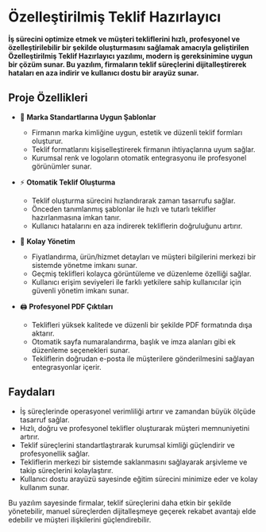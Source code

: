 # Özelleştirilmiş Teklif Hazırlayıcı

**İş sürecini optimize etmek ve müşteri tekliflerini hızlı, profesyonel ve özelleştirilebilir bir şekilde oluşturmasını sağlamak amacıyla geliştirilen Özelleştirilmiş Teklif Hazırlayıcı yazılımı, modern iş gereksinimine uygun bir çözüm sunar. Bu yazılım, firmaların teklif süreçlerini dijitalleştirerek hataları en aza indirir ve kullanıcı dostu bir arayüz sunar.**

## Proje Özellikleri

- 📄 **Marka Standartlarına Uygun Şablonlar**
  - Firmanın marka kimliğine uygun, estetik ve düzenli teklif formları oluşturur.
  - Teklif formatlarını kişiselleştirerek firmanın ihtiyaçlarına uyum sağlar.
  - Kurumsal renk ve logoların otomatik entegrasyonu ile profesyonel görünümler sunar.

- ⚡ **Otomatik Teklif Oluşturma**
  - Teklif oluşturma sürecini hızlandırarak zaman tasarrufu sağlar.
  - Önceden tanımlanmış şablonlar ile hızlı ve tutarlı teklifler hazırlanmasına imkan tanır.
  - Kullanıcı hatalarını en aza indirerek tekliflerin doğruluğunu artırır.

- 💪 **Kolay Yönetim**
  - Fiyatlandırma, ürün/hizmet detayları ve müşteri bilgilerini merkezi bir sistemde yönetme imkanı sunar.
  - Geçmiş teklifleri kolayca görüntüleme ve düzenleme özelliği sağlar.
  - Kullanıcı erişim seviyeleri ile farklı yetkilere sahip kullanıcılar için güvenli yönetim imkanı sunar.

- 🖨️ **Profesyonel PDF Çıktıları**
  - Teklifleri yüksek kalitede ve düzenli bir şekilde PDF formatında dışa aktarır.
  - Otomatik sayfa numaralandırma, başlık ve imza alanları gibi ek düzenleme seçenekleri sunar.
  - Tekliflerin doğrudan e-posta ile müşterilere gönderilmesini sağlayan entegrasyonlar içerir.

## Faydaları

- İş süreçlerinde operasyonel verimliliği artırır ve zamandan büyük ölçüde tasarruf sağlar.
- Hızlı, doğru ve profesyonel teklifler oluşturarak müşteri memnuniyetini artırır.
- Teklif süreçlerini standartlaştırarak kurumsal kimliği güçlendirir ve profesyonellik sağlar.
- Tekliflerin merkezi bir sistemde saklanmasını sağlayarak arşivleme ve takip süreçlerini kolaylaştırır.
- Kullanıcı dostu arayüzü sayesinde eğitim sürecini minimize eder ve kolay kullanım sunar.

Bu yazılım sayesinde firmalar, teklif süreçlerini daha etkin bir şekilde yönetebilir, manuel süreçlerden dijitalleşmeye geçerek rekabet avantajı elde edebilir ve müşteri ilişkilerini güçlendirebilir.

